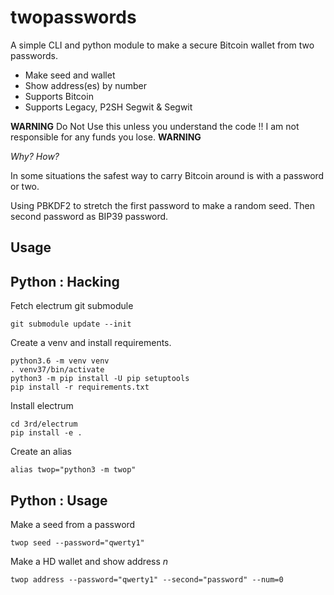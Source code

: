 # twopasswords

A simple CLI and python module to make a secure Bitcoin wallet from two passwords.
- Make seed and wallet
- Show address(es) by number
- Supports Bitcoin
- Supports Legacy, P2SH Segwit & Segwit

**WARNING** Do Not Use this unless you understand the code !! I am not responsible for any funds you lose. **WARNING**

_Why? How?_

In some situations the safest way to carry Bitcoin around is with a password or two.

Using PBKDF2 to stretch the first password to make a random seed.  Then second password as BIP39 password.


## Usage




## Python : Hacking

Fetch electrum git submodule

```shell
git submodule update --init
```

Create a venv and install requirements.

```shell
python3.6 -m venv venv
. venv37/bin/activate
python3 -m pip install -U pip setuptools
pip install -r requirements.txt
```

Install electrum

```shell
cd 3rd/electrum
pip install -e .
```

Create an alias

```shell
alias twop="python3 -m twop"
```

## Python : Usage

Make a seed from a password

```shell
twop seed --password="qwerty1"
```

Make a HD wallet and show address _n_

```shell
twop address --password="qwerty1" --second="password" --num=0
```
